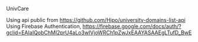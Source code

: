 UnivCare

Using api public from https://github.com/Hipo/university-domains-list-api
Using Firebase Authentication, https://firebase.google.com/docs/auth/?gclid=EAIaIQobChMI2prU4aLo3wIVjoWRCh1pZwJxEAAYASAAEgLTufD_BwE
